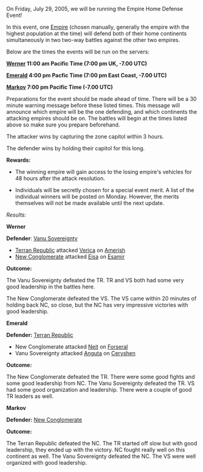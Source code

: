 On Friday, July 29, 2005, we will be running the Empire Home Defense Event!

In this event, one [Empire](../../terminology/Empire.md) (chosen manually,
generally the empire with the highest population at the time) will defend both
of their home continents simultaneously in two two-way battles against the other
two empires.

Below are the times the events will be run on the servers:

**[Werner](../servers/Werner.md) 11:00 am Pacific Time (7:00 pm UK, -7.00 UTC)**

**[Emerald](../servers/Emerald.md) 4:00 pm Pacfic Time (7:00 pm East Coast, -7.00 UTC)**

**[Markov](../servers/Markov.md) 7:00 pm Pacific Time (-7.00 UTC)**

Preparations for the event should be made ahead of time. There will be a 30
minute warning message before these listed times. This message will announce
which empire will be the one defending, and which continents the attacking
empires should be on. The battles will begin at the times listed above so make
sure you prepare beforehand.

The attacker wins by capturing the zone capitol within 3 hours.

The defender wins by holding their capitol for this long.

**Rewards:**

- The winning empire will gain access to the losing empire's vehicles for 48
  hours after the attack resolution.

<!-- -->

- Individuals will be secretly chosen for a special event merit. A list of the
  individual winners will be posted on Monday. However, the merits themselves
  will not be made available until the next update.

_Results:_

**Werner**

**Defender**: [Vanu Sovereignty](../../factions/Vanu_Sovereignty.md)

- [Terran Republic](../../factions/Terran_Republic.md) attacked
  [Verica](../../facilities/Verica.md) on [Amerish](../../locations/Amerish.md)
- [New Conglomerate](../../factions/New_Conglomerate.md) attacked [Eisa](../../facilities/Eisa.md)
  on [Esamir](../../locations/Esamir.md)

**Outcome:**

The Vanu Sovereignty defeated the TR. TR and VS both had some very good
leadership in the battles here.

The New Conglomerate defeated the VS. The VS came within 20 minutes of holding
back NC, so close, but the NC has very impressive victories with good
leadership.

**Emerald**

**Defender:** [Terran Republic](../../factions/Terran_Republic.md)

- New Conglomerate attacked [Neit](../../facilities/Neit.md) on
  [Forseral](../../locations/Forseral.md)
- Vanu Sovereignty attacked [Anguta](../../facilities/Anguta.md) on
  [Ceryshen](../../locations/Ceryshen.md)

**Outcome:**

The New Conglomerate defeated the TR. There were some good fights and some good
leadership from NC. The Vanu Sovereignty defeated the TR. VS had some good
organization and leadership. There were a couple of good TR leaders as well.

**Markov**

**Defender:** [New Conglomerate](../../factions/New_Conglomerate.md)

**Outcome:**

The Terran Republic defeated the NC. The TR started off slow but with good
leadership, they ended up with the victory. NC fought really well on this
continent as well. The Vanu Sovereignty defeated the NC. The VS were well
organized with good leadership.
